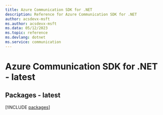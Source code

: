 ```yaml
---
title: Azure Communication SDK for .NET
description: Reference for Azure Communication SDK for .NET
author: acsdevx-msft
ms.author: acsdevx-msft
ms.data: 05/12/2023
ms.topic: reference
ms.devlang: dotnet
ms.service: communication
---
```

# Azure Communication SDK for .NET - latest
## Packages - latest
[!INCLUDE [packages](communication-index.md)]
